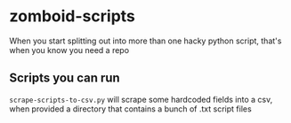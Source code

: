 # zomboid-scripts
When you start splitting out into more than one hacky python script, that's when you know you need a repo

## Scripts you can run

`scrape-scripts-to-csv.py` will scrape some hardcoded fields into a csv, when provided a directory that contains a bunch of .txt script files